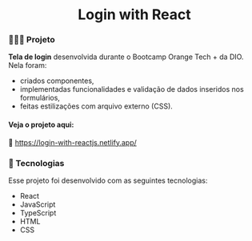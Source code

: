 <h1 align="center">
  Login with React
</h1>

### 👩🏻‍💻 Projeto

<strong>Tela de login</strong> desenvolvida durante o Bootcamp Orange Tech + da DIO. Nela foram:

- criados componentes, 
- implementadas funcionalidades e validação de dados inseridos nos formulários,
- feitas estilizações com arquivo externo (CSS).

#### Veja o projeto aqui:
🔗 https://login-with-reactjs.netlify.app/

### 💫 Tecnologias

Esse projeto foi desenvolvido com as seguintes tecnologias:

- React
- JavaScript
- TypeScript
- HTML
- CSS
